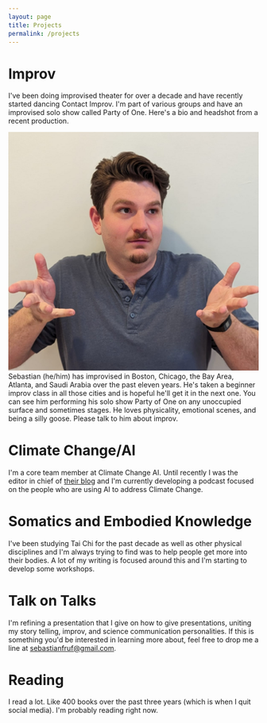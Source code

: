 ```yaml
---
layout: page
title: Projects
permalink: /projects
---
```

# Improv

I've been doing improvised theater for over a decade and have recently started dancing Contact Improv. I'm part of various groups and have an improvised solo show called Party of One. Here's a bio and headshot from a recent production.


![Improv Headshot](/assets/improv_headshot.jpeg)
Sebastian (he/him) has improvised in Boston, Chicago, the Bay Area, Atlanta, and Saudi Arabia over the past eleven years. He's taken a beginner improv class in all those cities and is hopeful he'll get it in the next one. You can see him performing his solo show Party of One on any unoccupied surface and sometimes stages. He loves physicality, emotional scenes, and being a silly goose. Please talk to him about improv.

# Climate Change/AI

I'm a core team member at Climate Change AI. Until recently I was the editor in chief of [their blog](https://www.climatechange.ai/blog?) and I'm currently developing a podcast focused on the people who are using AI to address Climate Change. 

# Somatics and Embodied Knowledge

I've been studying Tai Chi for the past decade as well as other physical disciplines and I'm always trying to find was to help people get more into their bodies. A lot of my writing is focused around this and I'm starting to develop some workshops. 

# Talk on Talks

I'm refining a presentation that I give on how to give presentations, uniting my story telling, improv, and science communication personalities. If this is something you'd be interested in learning more about, feel free to drop me a line at sebastianfruf@gmail.com.

# Reading

I read a lot. Like 400 books over the past three years (which is when I quit social media). I'm probably reading right now. 
